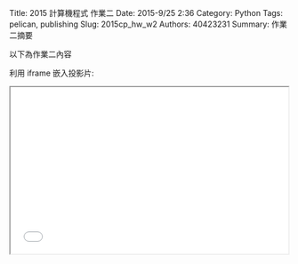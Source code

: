 Title: 2015 計算機程式 作業二
Date: 2015-9/25 2:36
Category: Python
Tags: pelican, publishing
Slug: 2015cp_hw_w2
Authors: 40423231
Summary: 作業二摘要

以下為作業二內容

利用 iframe 嵌入投影片:

<iframe src="40423231_cp_w2_p.html" width="500" height="300"></iframe>

